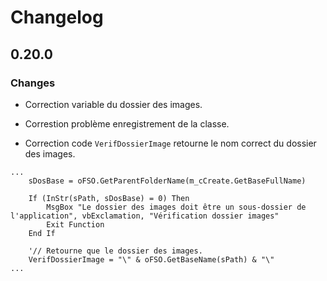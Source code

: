 # Changelog

## 0.20.0

### Changes

- Correction variable du dossier des images.

- Correstion problème enregistrement de la classe.

- Correction code `VerifDossierImage` retourne le nom correct du dossier des images.

```VB
...
    sDosBase = oFSO.GetParentFolderName(m_cCreate.GetBaseFullName)

    If (InStr(sPath, sDosBase) = 0) Then
        MsgBox "Le dossier des images doit être un sous-dossier de l'application", vbExclamation, "Vérification dossier images"
        Exit Function
    End If

    '// Retourne que le dossier des images.
    VerifDossierImage = "\" & oFSO.GetBaseName(sPath) & "\"
...

```
